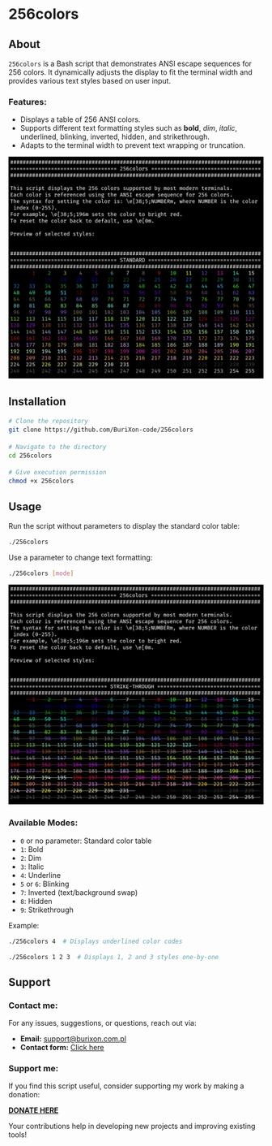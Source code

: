 # 256colors

## About
`256colors` is a Bash script that demonstrates ANSI escape sequences for 256 colors. It dynamically adjusts the display to fit the terminal width and provides various text styles based on user input.

### Features:
- Displays a table of 256 ANSI colors.
- Supports different text formatting styles such as **bold**, *dim*, _italic_, underlined, blinking, inverted, hidden, and strikethrough.
- Adapts to the terminal width to prevent text wrapping or truncation.

![screenshot](/img1.jpg)

## Installation
```sh
# Clone the repository
git clone https://github.com/BuriXon-code/256colors

# Navigate to the directory
cd 256colors

# Give execution permission
chmod +x 256colors
```

## Usage
Run the script without parameters to display the standard color table:
```sh
./256colors
```

Use a parameter to change text formatting:
```sh
./256colors [mode]
```

![screenshot](/img2.jpg)

### Available Modes:
- `0` or no parameter: Standard color table
- `1`: Bold
- `2`: Dim
- `3`: Italic
- `4`: Underline
- `5` or `6`: Blinking
- `7`: Inverted (text/background swap)
- `8`: Hidden
- `9`: Strikethrough

Example:
```sh
./256colors 4  # Displays underlined color codes
```
```sh
./256colors 1 2 3  # Displays 1, 2 and 3 styles one-by-one
```

## Support

### Contact me:
For any issues, suggestions, or questions, reach out via:

- **Email:** support@burixon.com.pl  
- **Contact form:** [Click here](https://burixon.com.pl/kontakt.php)

### Support me:
If you find this script useful, consider supporting my work by making a donation:

[**DONATE HERE**](https://burixon.com.pl/donate/)

Your contributions help in developing new projects and improving existing tools!

